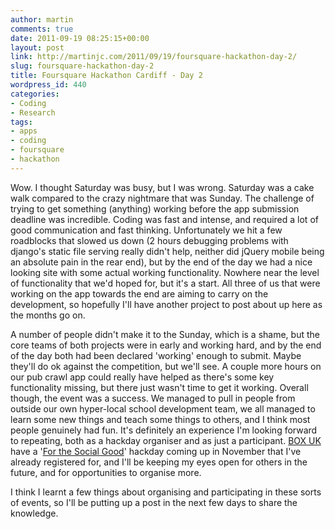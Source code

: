 ```yaml
---
author: martin
comments: true
date: 2011-09-19 08:25:15+00:00
layout: post
link: http://martinjc.com/2011/09/19/foursquare-hackathon-day-2/
slug: foursquare-hackathon-day-2
title: Foursquare Hackathon Cardiff - Day 2
wordpress_id: 440
categories:
- Coding
- Research
tags:
- apps
- coding
- foursquare
- hackathon
---
```


Wow. I thought Saturday was busy, but I was wrong. Saturday was a cake walk compared to the crazy nightmare that was Sunday. The challenge of trying to get something (anything) working before the app submission deadline was incredible. Coding was fast and intense, and required a lot of good communication and fast thinking. Unfortunately we hit a few roadblocks that slowed us down (2 hours debugging problems with django's static file serving really didn't help, neither did jQuery mobile being an absolute pain in the rear end), but by the end of the day we had a nice looking site with some actual working functionality. Nowhere near the level of functionality that we'd hoped for, but it's a start. All three of us that were working on the app towards the end are aiming to carry on the development, so hopefully I'll have another project to post about up here as the months go on.

A number of people didn't make it to the Sunday, which is a shame, but the core teams of both projects were in early and working hard, and by the end of the day both had been declared 'working' enough to submit. Maybe they'll do ok against the competition, but we'll see. A couple more hours on our pub crawl app could really have helped as there's some key functionality missing, but there just wasn't time to get it working. Overall though, the event was a success. We managed to pull in people from outside our own hyper-local school development team, we all managed to learn some new things and teach some things to others, and I think most people genuinely had fun. It's definitely an experience I'm looking forward to repeating, both as a hackday organiser and as just a participant. [BOX UK](http://www.boxuk.com/) have a '[For the Social Good](http://hackday.boxuk.com/)' hackday coming up in November that I've already registered for, and I'll be keeping my eyes open for others in the future, and for opportunities to organise more.

I think I learnt a few things about organising and participating in these sorts of events, so I'll be putting up a post in the next few days to share the knowledge.
